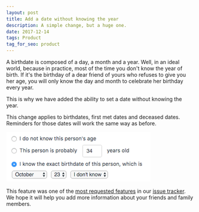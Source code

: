 ```yaml
---
layout: post
title: Add a date without knowing the year
description: A simple change, but a huge one.
date: 2017-12-14
tags: Product
tag_for_seo: product
---
```


A birthdate is composed of a day, a month and a year. Well, in an ideal world, because in practice, most of the time you don't know the year of birth. If it's the birthday of a dear friend of yours who refuses to give you her age, you will only know the day and month to celebrate her birthday every year.

This is why we have added the ability to set a date without knowing the year.

This change applies to birthdates, first met dates and deceased dates. Reminders for those dates will work the same way as before.

![image](/assets/img/posts/2017-12-14-year-unknown.png)

This feature was one of the [most requested features](https://github.com/monicahq/monica/issues/75) in our [issue tracker](https://github.com/monicahq/monica/issues). We hope it will help you add more information about your friends and family members.